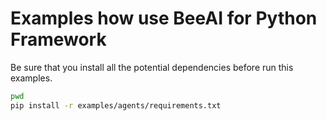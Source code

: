 # Examples how use BeeAI for Python Framework

Be sure that you install all the potential dependencies before run this examples.

```bash
pwd
pip install -r examples/agents/requirements.txt
```
